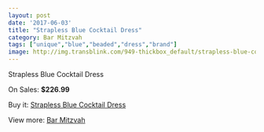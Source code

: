 ```yaml
---
layout: post
date: '2017-06-03'
title: "Strapless Blue Cocktail Dress"
category: Bar Mitzvah
tags: ["unique","blue","beaded","dress","brand"]
image: http://img.transblink.com/949-thickbox_default/strapless-blue-cocktail-dress.jpg
---
```

Strapless Blue Cocktail Dress

On Sales: **$226.99**
<a href="https://www.transblink.com/en/bar-mitzvah/279-strapless-blue-cocktail-dress.html"><amp-img layout="responsive" width="600" height="600" src="//img.transblink.com/949-thickbox_default/strapless-blue-cocktail-dress.jpg" alt="Strapless Blue Cocktail Dress 0" /></a>
<a href="https://www.transblink.com/en/bar-mitzvah/279-strapless-blue-cocktail-dress.html"><amp-img layout="responsive" width="600" height="600" src="//img.transblink.com/951-thickbox_default/strapless-blue-cocktail-dress.jpg" alt="Strapless Blue Cocktail Dress 1" /></a>
<a href="https://www.transblink.com/en/bar-mitzvah/279-strapless-blue-cocktail-dress.html"><amp-img layout="responsive" width="600" height="600" src="//img.transblink.com/950-thickbox_default/strapless-blue-cocktail-dress.jpg" alt="Strapless Blue Cocktail Dress 2" /></a>

Buy it: [Strapless Blue Cocktail Dress](https://www.transblink.com/en/bar-mitzvah/279-strapless-blue-cocktail-dress.html "Strapless Blue Cocktail Dress")

View more: [Bar Mitzvah](https://www.transblink.com/en/2-bar-mitzvah "Bar Mitzvah")